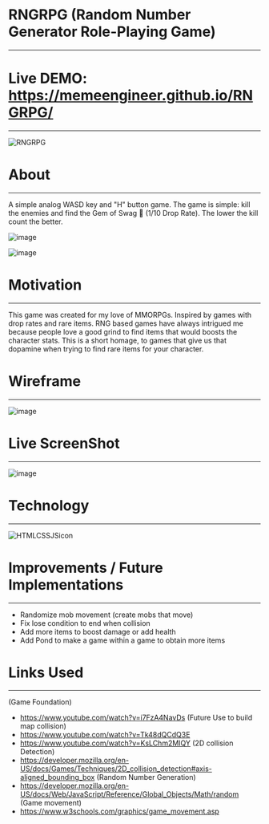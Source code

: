 # RNGRPG (Random Number Generator Role-Playing Game)
_____________
# Live DEMO: https://memeengineer.github.io/RNGRPG/
_____________

![RNGRPG](https://github.com/MemeEngineer/RNGRPG/assets/90629466/f0b6236d-5fb9-49f9-827c-4e49ba188078)

# About
______________
A simple analog WASD key and "H" button game. The game is simple: kill the enemies and find the Gem of Swag 💎 (1/10 Drop Rate). The lower the kill count the better.

![image](https://github.com/MemeEngineer/RNGRPG/assets/90629466/d976107e-ff36-46f3-8b5f-63d2c08d9150)

![image](https://github.com/MemeEngineer/RNGRPG/assets/90629466/e2afc6d8-5d2b-4d61-8175-53a9bc94cc31)

# Motivation
______________
This game was created for my love of MMORPGs. Inspired by games with drop rates and rare items. RNG based games have always intrigued me because people love a good grind to find items that would boosts the character stats. This is a short homage, to games that give us that dopamine when trying to find rare items for your character.

# Wireframe
_____________
![image](https://github.com/MemeEngineer/RNGRPG/assets/90629466/16fb3c07-2351-431e-a07a-50514917c46a)

# Live ScreenShot
_________________
![image](https://github.com/MemeEngineer/RNGRPG/assets/90629466/564835ce-f183-4bb5-b539-82682badef4a)



# Technology
______________
![HTMLCSSJSicon](https://github.com/MemeEngineer/RNGRPG/assets/90629466/889657a7-e87b-443e-9236-7ba689e2189f)


# Improvements / Future Implementations
______________________________________
- Randomize mob movement (create mobs that move)
- Fix lose condition to end when collision
- Add more items to boost damage or add health
- Add Pond to make a game within a game to obtain more items


# Links Used
_________________
(Game Foundation)
- https://www.youtube.com/watch?v=i7FzA4NavDs
(Future Use to build map collision)
- https://www.youtube.com/watch?v=Tk48dQCdQ3E
- https://www.youtube.com/watch?v=KsLChm2MIQY
(2D collision Detection)
- https://developer.mozilla.org/en-US/docs/Games/Techniques/2D_collision_detection#axis-aligned_bounding_box
(Random Number Generation)
- https://developer.mozilla.org/en-US/docs/Web/JavaScript/Reference/Global_Objects/Math/random
(Game movement)
- https://www.w3schools.com/graphics/game_movement.asp


